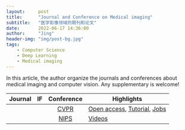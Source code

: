 ```yaml
---
layout:     post
title:      "Journal and Conference on Medical imaging"
subtitle:   "医学影像领域的期刊和论文"
date:       2022-06-17 14:36:00
author:     "Jing"
header-img: "img/post-bg.jpg"
tags:
    - Computer Science
    - Deep Learning
    - Medical imaging
---
```



In this article, the author organize the journals and conferences about medical imaging and computer vision. Any supplementary is welcome!

| Journal |IF| Conference  |Highlights|
| :----:  | ---- | :----:  | ---- | 
|            |        | [CVPR](https://www.thecvf.com/)      |[Open access](https://openaccess.thecvf.com/menu), [Tutorial](https://cvpr2022.thecvf.com/tutorial-list), [Jobs](https://cvpr2022.thecvf.com/jobs) |
|         |          | [NIPS](https://nips.cc/)        |[Videos](https://videos.neurips.cc/)|


